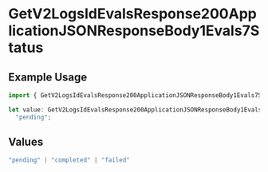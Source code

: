 # GetV2LogsIdEvalsResponse200ApplicationJSONResponseBody1Evals7Status

## Example Usage

```typescript
import { GetV2LogsIdEvalsResponse200ApplicationJSONResponseBody1Evals7Status } from "orq-poc-typescript-multi-env-version/models/operations";

let value: GetV2LogsIdEvalsResponse200ApplicationJSONResponseBody1Evals7Status =
  "pending";
```

## Values

```typescript
"pending" | "completed" | "failed"
```